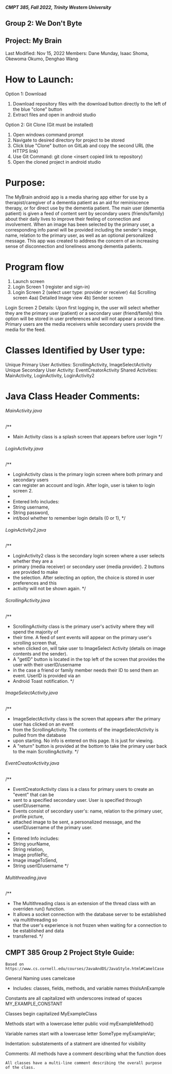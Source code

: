 ##### CMPT 385, Fall 2022, Trinity Western University
## Group 2: We Don't Byte
## Project: My Brain

Last Modified: Nov 15, 2022
Members: Dane Munday, Isaac Shoma, Okewoma Okumo, Denghao Wang


# How to Launch:
Option 1: Download
1) Download repository files with the download button directly to the left of the blue "clone" button
2) Extract files and open in android studio

Option 2: Git Clone (Git must be installed)
1) Open windows command prompt
2) Navigate to desired directory for project to be stored
3) Click blue "Clone" button on GitLab and copy the second URL (the HTTPS link)
4) Use Git Command: git clone <insert copied link to repository)
5) Open the cloned project in android studio


# Purpose:
The MyBrain android app is a media sharing app either for use by a therapist/caregiver
of a dementia patient as an aid for reminiscence therapy, or for direct use by the dementia patient.
The main user (dementia patient) is given a feed of content sent by secondary users (friends/family)
about their daily lives to improve their feeling of connection and involvement. When an image has
been selected by the primary user, a corresponding info panel will be provided including the
sender's image, name, relation to the primary user, as well as an optional personalized message.
This app was created to address the concern of an increasing sense of disconnection and loneliness
among dementia patients.

# Program flow
1)   Launch screen
2)   Login Screen 1 (register and sign-in)
3)   Login Screen 2 (select user type: provider or receiver)
4a)  Scrolling screen
4aa) Detailed Image view
4b)  Sender screen 

Login Screen 2 Details:
Upon first logging in, the user will select whether they are the primary user (patient) or a
secondary user (friend/family) this option will be stored in user preferences and will not appear
a second time. Primary users are the media receivers while secondary users provide the media for the feed.

# Classes Identified by User type:
Unique Primary User Activities: ScrollingActivity, ImageSelectActivity
Unique Secondary User Activity: EventCreatorActivity
Shared Activities: MainActivity, LoginActivity, LoginActivity2

# Java Class Header Comments:

###### MainActivity.java
/**
 * Main Activity class is a splash screen that appears before user login
 */

###### LoginActivity.java
/**
 * LoginActivity class is the primary login screen where both primary and secondary users
 * can register an account and login. After login, user is taken to login screen 2.
 *
 * Entered Info includes:
 * String username,
 * String password,
 * int/bool whether to remember login details (0 or 1),
 */

###### LoginActivity2.java
/**
 * LoginActivity2 class is the secondary login screen where a user selects whether they are a
 * primary (media receiver) or secondary user (media provider). 2 buttons are provided to make
 * the selection. After selecting an option, the choice is stored in user preferences and this
 * activity will not be shown again.
 */

###### ScrollingActivity.java
/**
 * ScrollingActivity class is the primary user's activity where they will spend the majority of
 * their time. A feed of sent events will appear on the primary user's scrolling screen that,
 * when clicked on, will take user to ImageSelect Activity (details on image contents and the sender).
 * A "getID" button is located in the top left of the screen that provides the user with their userID/username
 * in the case a friend or family member needs their ID to send them an event. UserID is provided via an
 * Android Toast notification.
 */

###### ImageSelectActivity.java
/**
 * ImageSelectActivity class is the screen that appears after the primary user has clicked on an event
 * from the ScrollingActivity. The contents of the imageSelectActivity is pulled from the database
 * upon starting. No info is entered on this page. It is just for viewing.
 * A "return" button is provided at the bottom to take the primary user back to the main ScrollingActivity.
 */

###### EventCreatorActivity.java
/**
 * EventCreatorActivity class is a class for primary users to create an "event" that can be
 * sent to a specified secondary user. User is specified through userID/username.
 * Events consist of secondary user's: name, relation to the primary user, profile picture,
 * attached image to be sent, a personalized message, and the userID/username of the primary user.
 *
 * Entered Info includes:
 * String yourName,
 * String relation,
 * Image profilePic,
 * Image imageToSend,
 * String userID/username
 */

###### Multithreading.java
/**
 * The Multithreading class is an extension of the thread class with an overriden run() function.
 * It allows a socket connection with the database server to be established via multithreading so
 * that the user's experience is not frozen when waiting for a connection to be established and data
 * transferred.
 */


## CMPT 385 Group 2 Project Style Guide:
    Based on https://www.cs.cornell.edu/courses/JavaAndDS/JavaStyle.html#CamelCase

General Naming uses camelcase
- Includes: classes, fields, methods, and variable names
    thisIsAnExample

Constants are all capitalized with underscores instead of spaces
    MY_EXAMPLE_CONSTANT

Classes begin capitalized
    MyExampleClass

Methods start with a lowercase letter
    public void myExampleMethod()

Variable names start with a lowercase letter
    SomeType myExampleVar;


Indentation:
    substatements of a statment are idnented for visibility

Comments:
    All methods have a comment describing what the function does

    All classes have a multi-line comment describing the overall purpose of the class.
